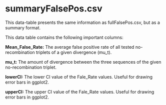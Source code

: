 # summaryFalsePos.csv

This data-table presents the same information as fullFalsePos.csv,
but as a summary format.

This data table contains the following important columns:

**Mean_False_Rate:**
The average false positive rate of all tested no-recombination triplets of a given 
divergence (mu_t).

**mu_t:**
The amount of divergence between the three sequences of the given
no-recombination triplet.

**lowerCI:**
The lower CI value of the Fale_Rate values. Useful for drawing error bars in ggplot2.

**upperCI:**
The upper CI value of the Fale_Rate values. Useful for drawing error bars in ggplot2.